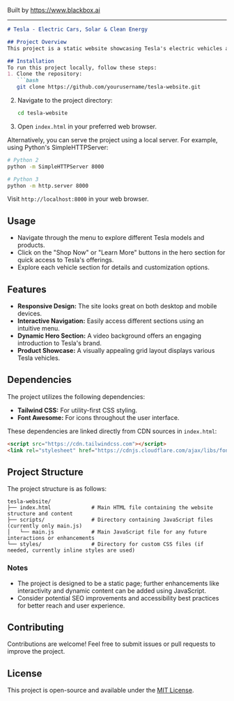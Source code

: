 
Built by https://www.blackbox.ai

---

```markdown
# Tesla - Electric Cars, Solar & Clean Energy

## Project Overview
This project is a static website showcasing Tesla's electric vehicles and renewable energy products. The site features a visually appealing design that utilizes HTML, CSS, and JavaScript to create an engaging user experience. Users can explore various Tesla models and products through interactive menus and sections.

## Installation
To run this project locally, follow these steps:
1. Clone the repository:
   ```bash
   git clone https://github.com/yourusername/tesla-website.git
   ```
2. Navigate to the project directory:
   ```bash
   cd tesla-website
   ```
3. Open `index.html` in your preferred web browser.

Alternatively, you can serve the project using a local server. For example, using Python's SimpleHTTPServer:
```bash
# Python 2
python -m SimpleHTTPServer 8000

# Python 3
python -m http.server 8000
```
Visit `http://localhost:8000` in your web browser.

## Usage
- Navigate through the menu to explore different Tesla models and products.
- Click on the "Shop Now" or "Learn More" buttons in the hero section for quick access to Tesla's offerings.
- Explore each vehicle section for details and customization options.

## Features
- **Responsive Design:** The site looks great on both desktop and mobile devices.
- **Interactive Navigation:** Easily access different sections using an intuitive menu.
- **Dynamic Hero Section:** A video background offers an engaging introduction to Tesla's brand.
- **Product Showcase:** A visually appealing grid layout displays various Tesla vehicles.

## Dependencies
The project utilizes the following dependencies:
- **Tailwind CSS:** For utility-first CSS styling.
- **Font Awesome:** For icons throughout the user interface.

These dependencies are linked directly from CDN sources in `index.html`:
```html
<script src="https://cdn.tailwindcss.com"></script>
<link rel="stylesheet" href="https://cdnjs.cloudflare.com/ajax/libs/font-awesome/6.0.0-beta3/css/all.min.css">
```

## Project Structure
The project structure is as follows:
```
tesla-website/
├── index.html             # Main HTML file containing the website structure and content
├── scripts/               # Directory containing JavaScript files (currently only main.js)
│   └── main.js            # Main JavaScript file for any future interactions or enhancements
└── styles/                # Directory for custom CSS files (if needed, currently inline styles are used)
```

### Notes
- The project is designed to be a static page; further enhancements like interactivity and dynamic content can be added using JavaScript.
- Consider potential SEO improvements and accessibility best practices for better reach and user experience.

## Contributing
Contributions are welcome! Feel free to submit issues or pull requests to improve the project.

## License
This project is open-source and available under the [MIT License](LICENSE).
```